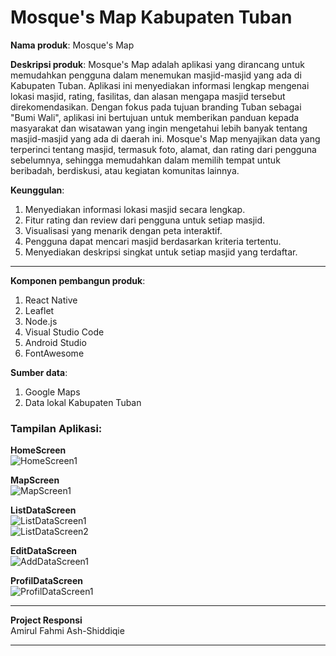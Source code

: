 # Mosque's Map Kabupaten Tuban

**Nama produk**: Mosque's Map

**Deskripsi produk**: Mosque's Map adalah aplikasi yang dirancang untuk memudahkan pengguna dalam menemukan masjid-masjid yang ada di Kabupaten Tuban. Aplikasi ini menyediakan informasi lengkap mengenai lokasi masjid, rating, fasilitas, dan alasan mengapa masjid tersebut direkomendasikan. Dengan fokus pada tujuan branding Tuban sebagai "Bumi Wali", aplikasi ini bertujuan untuk memberikan panduan kepada masyarakat dan wisatawan yang ingin mengetahui lebih banyak tentang masjid-masjid yang ada di daerah ini. Mosque's Map menyajikan data yang terperinci tentang masjid, termasuk foto, alamat, dan rating dari pengguna sebelumnya, sehingga memudahkan dalam memilih tempat untuk beribadah, berdiskusi, atau kegiatan komunitas lainnya.

**Keunggulan**:
1. Menyediakan informasi lokasi masjid secara lengkap.
2. Fitur rating dan review dari pengguna untuk setiap masjid.
3. Visualisasi yang menarik dengan peta interaktif.
4. Pengguna dapat mencari masjid berdasarkan kriteria tertentu.
5. Menyediakan deskripsi singkat untuk setiap masjid yang terdaftar.

---

**Komponen pembangun produk**:
1. React Native
2. Leaflet
3. Node.js
4. Visual Studio Code
5. Android Studio
6. FontAwesome


**Sumber data**:
1. Google Maps
2. Data lokal Kabupaten Tuban

### Tampilan Aplikasi:

**HomeScreen**  
![HomeScreen1](./peta/homescreen.jpg)  

**MapScreen**  
![MapScreen1](./peta/mapscreen.jpg)  

**ListDataScreen**  
![ListDataScreen1](./peta/listdata.jpg)  
![ListDataScreen2](peta/listdata2.jpg)

**EditDataScreen**  
![AddDataScreen1](./peta/editdata.jpg)  

**ProfilDataScreen**  
![ProfilDataScreen1](./peta/profile.jpg)  


---

**Project Responsi**  
Amirul Fahmi Ash-Shiddiqie

---

